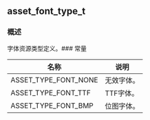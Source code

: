 ## asset\_font\_type\_t
### 概述
字体资源类型定义。### 常量
<p id="asset_font_type_t_consts">

| 名称 | 说明 | 
| -------- | ------- | 
| ASSET\_TYPE\_FONT\_NONE | 无效字体。 |
| ASSET\_TYPE\_FONT\_TTF | TTF字体。 |
| ASSET\_TYPE\_FONT\_BMP | 位图字体。 |
